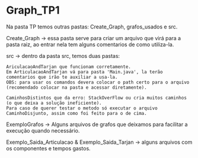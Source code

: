 # Graph_TP1

Na pasta TP temos outras pastas: Create_Graph, grafos_usados e src.

Create_Graph -> essa pasta serve para criar um arquivo que virá para a pasta raiz, ao entrar nela tem alguns comentarios de como utiliza-la.

src -> dentro da pasta src, temos duas pastas: 
    
    AriculacaoAndTarjan que funcionam corretamente.
    Em ArticulacaoAndTarjan vá para pasta 'Main.java', la terão comentarios que irão te auxiliar a usa-la.
    OBS: para usar os comandos devera colocar o path certo para o arquivo (recomendado colocar na pasta e acessar diretamente).

    CaminhosDistintos que da erro: StackOverFlow ou cria muitos caminhos (o que deixa a solução ineficiente).
    Para caso de querer testar o metodo só executar o arquivo CaminhoDisjunto, assim como foi feito para o de cima.

ExemploGrafos -> Alguns arquivos de grafos que deixamos para facilitar a execução quando necessário.

Exemplo_Saida_Articulacao & Exemplo_Saida_Tarjan -> alguns arquivos com os componentes e tempos gastos. 
